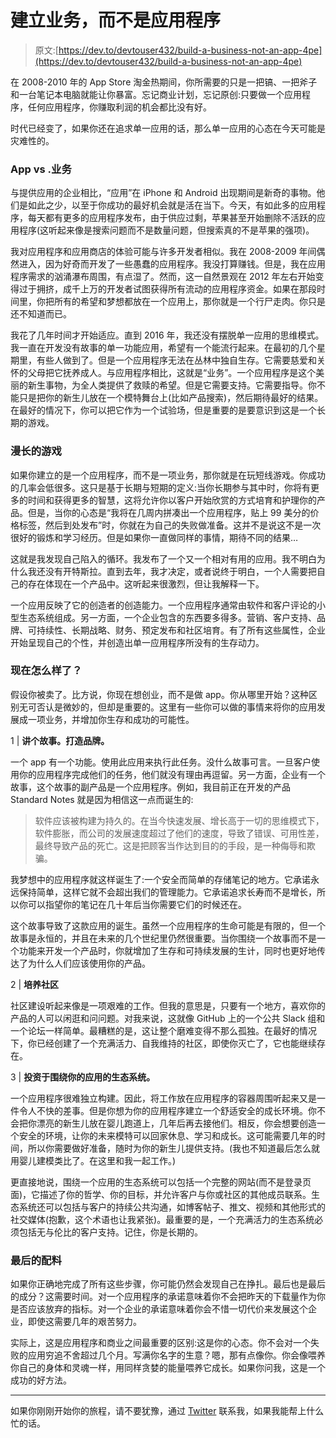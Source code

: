 # 建立业务，而不是应用程序

> 原文:[https://dev.to/devtouser432/build-a-business-not-an-app-4pe](https://dev.to/devtouser432/build-a-business-not-an-app-4pe)

在 2008-2010 年的 App Store 淘金热期间，你所需要的只是一把镐、一把斧子和一台笔记本电脑就能让你暴富。忘记商业计划，忘记原创:只要做一个应用程序，任何应用程序，你赚取利润的机会都比没有好。

时代已经变了，如果你还在追求单一应用的话，那么单一应用的心态在今天可能是灾难性的。

### App vs .业务

与提供应用的企业相比，“应用”在 iPhone 和 Android 出现期间是新奇的事物。他们是如此之少，以至于你成功的最好机会就是活在当下。今天，有如此多的应用程序，每天都有更多的应用程序发布，由于供应过剩，苹果甚至开始删除不活跃的应用程序(这听起来像是搜索问题而不是数量问题，但搜索真的不是苹果的强项)。

我对应用程序和应用商店的体验可能与许多开发者相似。我在 2008-2009 年间偶然进入，因为好奇而开发了一些愚蠢的应用程序。我没打算赚钱。但是，我在应用程序需求的汹涌瀑布周围，有点湿了。然而，这一自然景观在 2012 年左右开始变得过于拥挤，成千上万的开发者试图获得所有流动的应用程序资金。如果在那段时间里，你把所有的希望和梦想都放在一个应用上，那你就是一个行尸走肉。你只是还不知道而已。

我花了几年时间才开始适应。直到 2016 年，我还没有摆脱单一应用的思维模式。我一直在开发没有故事的单一功能应用，希望有一个能流行起来。在最初的几个星期里，有些人做到了。但是一个应用程序无法在丛林中独自生存。它需要慈爱和关怀的父母把它抚养成人。与应用程序相比，这就是“业务”。一个应用程序是这个美丽的新生事物，为全人类提供了救赎的希望。但是它需要支持。它需要指导。你不能只是把你的新生儿放在一个模特舞台上(比如产品搜索)，然后期待最好的结果。在最好的情况下，你可以把它作为一个试验场，但是重要的是要意识到这是一个长期的游戏。

### 漫长的游戏

如果你建立的是一个应用程序，而不是一项业务，那你就是在玩短线游戏。你成功的几率会低很多。这只是基于长期与短期的定义:当你长期参与其中时，你将有更多的时间和获得更多的智慧，这将允许你以客户开始欣赏的方式培育和护理你的产品。但是，当你的心态是“我将在几周内拼凑出一个应用程序，贴上 99 美分的价格标签，然后到处发布”时，你就在为自己的失败做准备。这并不是说这不是一次很好的锻炼和学习经历。但是如果你一直做同样的事情，期待不同的结果…

这就是我发现自己陷入的循环。我发布了一个又一个相对有用的应用。我不明白为什么我还没有开特斯拉。直到去年，我才决定，或者说终于明白，一个人需要把自己的存在体现在一个产品中。这听起来很激烈，但让我解释一下。

一个应用反映了它的创造者的创造能力。一个应用程序通常由软件和客户评论的小型生态系统组成。另一方面，一个企业包含的东西要多得多。营销、客户支持、品牌、可持续性、长期战略、财务、预定发布和社区培育。有了所有这些属性，企业开始呈现自己的个性，并创造出单一应用程序所没有的生存动力。

### 现在怎么样了？

假设你被卖了。比方说，你现在想创业，而不是做 app。你从哪里开始？这种区别无可否认是微妙的，但却是重要的。这里有一些你可以做的事情来将你的应用发展成一项业务，并增加你生存和成功的可能性。

1 | **讲个故事。打造品牌。**

一个 app 有一个功能。使用此应用来执行此任务。没什么故事可言。一旦客户使用你的应用程序完成他们的任务，他们就没有理由再逗留。另一方面，企业有一个故事，这个故事的副产品是一个应用程序。例如，我目前正在开发的产品 Standard Notes 就是因为相信这一点而诞生的:

> 软件应该被构建为持久的。在当今快速发展、增长高于一切的思维模式下，软件膨胀，而公司的发展速度超过了他们的速度，导致了错误、可用性差，最终导致产品的死亡。这是把顾客当作达到目的的手段，是一种侮辱和欺骗。

我梦想中的应用程序就这样诞生了:一个安全而简单的存储笔记的地方。它承诺永远保持简单，这样它就不会超出我们的管理能力。它承诺追求长寿而不是增长，所以你可以指望你的笔记在几十年后当你需要它们的时候还在。

这个故事导致了这款应用的诞生。虽然一个应用程序的生命可能是有限的，但一个故事是永恒的，并且在未来的几个世纪里仍然很重要。当你围绕一个故事而不是一个功能来开发一个产品时，你就增加了生存和可持续发展的生计，同时也更好地传达了为什么人们应该使用你的产品。

2 | **培养社区**

社区建设听起来像是一项艰难的工作。但我的意思是，只要有一个地方，喜欢你的产品的人可以闲逛和问问题。对我来说，这就像 GitHub 上的一个公共 Slack 组和一个论坛一样简单。最糟糕的是，这让整个磨难变得不那么孤独。在最好的情况下，你已经创建了一个充满活力、自我维持的社区，即使你灭亡了，它也能继续存在。

3 | **投资于围绕你的应用的生态系统。**

一个应用程序很难独立构建。因此，将工作放在应用程序的容器周围听起来又是一件令人不快的差事。但是你想为你的应用程序建立一个舒适安全的成长环境。你不会把你漂亮的新生儿放在婴儿跑道上，几年后再去接他们。相反，你会想要创造一个安全的环境，让你的未来模特可以回家休息、学习和成长。这可能需要几年的时间，所以你需要做好准备，随时为你的新生儿提供支持。(我也不知道最后怎么就用婴儿建模类比了。在这里和我一起工作。)

更直接地说，围绕一个应用的生态系统可以包括一个完整的网站(而不是登录页面)，它描述了你的哲学、你的目标，并允许客户与你或社区的其他成员联系。生态系统还可以包括与客户的持续公共沟通，如博客帖子、推文、视频和其他形式的社交媒体(抱歉，这个术语也让我紧张)。最重要的是，一个充满活力的生态系统必须包括无与伦比的客户支持。记住，你是长期的。

### 最后的配料

如果你正确地完成了所有这些步骤，你可能仍然会发现自己在挣扎。最后也是最后的成分？这需要时间。对一个应用程序的承诺意味着你不会把昨天的下载量作为你是否应该放弃的指标。对一个企业的承诺意味着你会不惜一切代价来发展这个企业，即使这需要几年的艰苦努力。

实际上，这是应用程序和商业之间最重要的区别:这是你的心态。你不会对一个失败的应用穷追不舍超过几个月。写满你名字的生意？嗯，那有点像你。你会像喂养你自己的身体和灵魂一样，用同样贪婪的能量喂养它成长。如果你问我，这是一个成功的好方法。

* * *

如果你刚刚开始你的旅程，请不要犹豫，通过 [Twitter](https://twitter.com/bitario) 联系我，如果我能帮上什么忙的话。